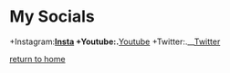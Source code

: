 # My Socials

+Instagram:__[Insta](https://www.instagram.com/trav.kell/)
+Youtube:.__[Youtube](https://www.youtube.com/watch?v=afFb_DcBBdA)
+Twitter:.__[Twitter](https://twitter.com)

[return to home](./README.md)



